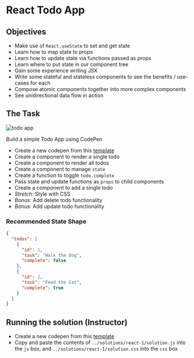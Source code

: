 # React Todo App

## Objectives

- Make use of `React.useState` to set and get state
- Learn how to map state to props
- Learn how to update state via functions passed as props
- Learn where to put state in our component tree
- Gain some experience writing JSX
- Write some stateful and stateless components to see the benefits / use-cases for each
- Compose atomic components together into more complex components
- See unidirectional data flow in action

## The Task
![todo app](../../img/todo.png)

Build a simple Todo App using CodePen

- Create a new codepen from this [template](https://codepen.io/jcwrightson/pen/YzNOeWg)
- Create a component to render a single todo
- Create a component to render all todos
- Create a component to manage `state`
- Create a function to toggle `todo.complete`
- Pass state and update functions as `props` to child components
- Create a component to add a single todo
- _Stretch_: Style with CSS
- _Bonus_: Add delete todo functionality
- _Bonus_: Add update todo functionality

### Recommended State Shape

```json
{
  "todos": [
    {
      "id": 1,
      "task": "Walk the Dog",
      "complete": false
    },
    {
      "id": 2,
      "task": "Feed the Cat",
      "complete": true
    }
  ]
}
```

## Running the solution (Instructor)

- Create a new codepen from this [template](https://codepen.io/jcwrightson/pen/YzNOeWg)
- Copy and paste the contents of `../solutions/react-1/solution.js` into the `js` box, and `../solutions/react-1/solution.css` into the `css` box
